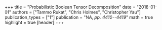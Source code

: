 +++
title = "Probabilistic Boolean Tensor Decomposition"
date = "2018-01-01"
authors = ["Tammo Rukat", "Chris Holmes", "Christopher Yau"]
publication_types = ["1"]
publication = "NA, _pp. 4410--4419_"
math = true
highlight = true
[header]
+++

